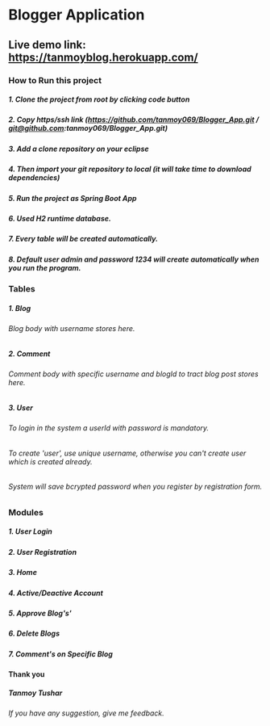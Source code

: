 # Blogger Application

## Live demo link: https://tanmoyblog.herokuapp.com/ 

### How to Run this project

##### 1. Clone the project from root by clicking code button
##### 2. Copy https/ssh link (https://github.com/tanmoy069/Blogger_App.git / git@github.com:tanmoy069/Blogger_App.git)
##### 3. Add a clone repository on your eclipse
##### 4. Then import your git repository to local (it will take time to download dependencies)
##### 5. Run the project as Spring Boot App
##### 6. Used H2 runtime database.
##### 7. Every table will be created automatically.
##### 8. Default user admin and password 1234 will create automatically when you run the program.

### Tables

##### 1. Blog
###### Blog body with username stores here.
##### 2. Comment
###### Comment body with specific username and blogId to tract blog post stores here.
##### 3. User
###### To login in the system a userId with password is mandatory.
###### To create 'user', use unique username, otherwise you can't create user which is created already.
###### System will save bcrypted password when you register by registration form.

### Modules

##### 1. User Login
##### 2. User Registration
##### 3. Home
##### 4. Active/Deactive Account
##### 5. Approve Blog's'
##### 6. Delete Blogs
##### 7. Comment's on Specific Blog


#### Thank you
##### Tanmoy Tushar
###### If you have any suggestion, give me feedback.





